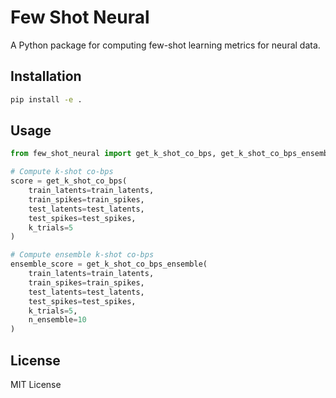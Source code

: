 # Few Shot Neural

A Python package for computing few-shot learning metrics for neural data.

## Installation

```bash
pip install -e .
```

## Usage

```python
from few_shot_neural import get_k_shot_co_bps, get_k_shot_co_bps_ensemble

# Compute k-shot co-bps
score = get_k_shot_co_bps(
    train_latents=train_latents,
    train_spikes=train_spikes,
    test_latents=test_latents,
    test_spikes=test_spikes,
    k_trials=5
)

# Compute ensemble k-shot co-bps
ensemble_score = get_k_shot_co_bps_ensemble(
    train_latents=train_latents,
    train_spikes=train_spikes,
    test_latents=test_latents,
    test_spikes=test_spikes,
    k_trials=5,
    n_ensemble=10
)
```

## License

MIT License 